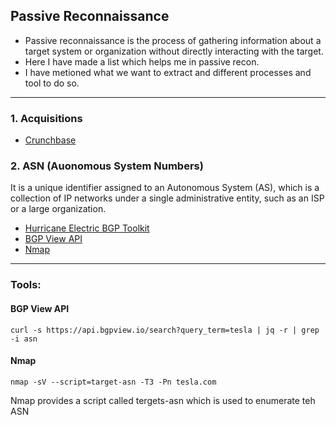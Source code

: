 ## Passive Reconnaissance  
* Passive reconnaissance is the process of gathering information about a target system or organization without directly interacting with the target.
* Here I have made a list which helps me in passive recon.
* I have metioned what we want to extract and different processes and tool to do so.
---  
### 1. Acquisitions
  * [Crunchbase](https://www.crunchbase.com/)
### 2. ASN (Auonomous System Numbers)
It is a unique identifier assigned to an Autonomous System (AS), which is a collection of IP networks under a single administrative entity, such as an ISP or a large organization.
  * [Hurricane Electric BGP Toolkit](https://bgp.he.net/)
  * [BGP View API]()
  * [Nmap]()


---  
### Tools:
#### BGP View API
    curl -s https://api.bgpview.io/search?query_term=tesla | jq -r | grep -i asn
#### Nmap  
    nmap -sV --script=target-asn -T3 -Pn tesla.com
Nmap provides a script called tergets-asn which is used to enumerate teh ASN  
    
